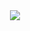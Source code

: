 <style>
  .container {
    display: flex;
    flex-direction: column;
    justify-content: center;
    align-items: center;
  }
</style>

<div class="container">
  <img src="https://code4developers.com/wp-content/uploads/2018/01/Redux.png" />
</div>